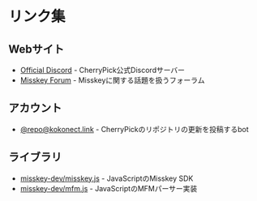 # リンク集

## Webサイト
- [Official Discord](https://discord.gg/V8qghB28Aj) - CherryPick公式Discordサーバー
- [Misskey Forum](https://forum.misskey.io/) - Misskeyに関する話題を扱うフォーラム

## アカウント
- [@repo@kokonect.link](https://kokonect.link/@repo) - CherryPickのリポジトリの更新を投稿するbot

## ライブラリ
- [misskey-dev/misskey.js](https://github.com/misskey-dev/misskey.js) - JavaScriptのMisskey SDK
- [misskey-dev/mfm.js](https://github.com/misskey-dev/mfm.js) - JavaScriptのMFMパーサー実装
